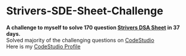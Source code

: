 # Strivers-SDE-Sheet-Challenge
**A challenge to myself to solve 170 question [Strivers DSA Sheet](https://takeuforward.org/interviews/strivers-sde-sheet-top-coding-interview-problems/) in 37 days.**
<br>
Solved majority of the challenging questions on [CodeStudio](https://www.codingninjas.com/codestudio/challenges/striver-sde-challenge)
<br>
Here is my [CodeStudio Profile](https://www.codingninjas.com/studio/profile/d509ed54-f725-4d73-ad49-f4d9a447381c)
